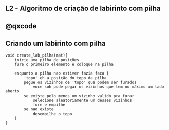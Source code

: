## L2 - Algoritmo de criação de labirinto com pilha
## @qxcode


## Criando um labirinto com pilha
```
void create_lab_pilha(mat){
    inicie uma pilha de posições
    fure o primeiro elemento e coloque na pilha

    enquanto a pilha nao estiver fazia faca {
        'topo' eh a posição do topo da pilha
        pegue os vizinhos de 'topo' que podem ser furados
            voce soh pode pegar os vizinhos que tem no máximo um lado aberto
        se existe pelo menos um vizinho valido pra furar
            selecione aleatoriamente um desses vizinhos
            fure e empilhe
        se nao existe
            desempilhe o topo
    }
}
```